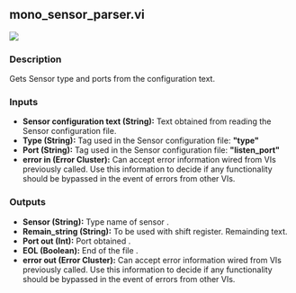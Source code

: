 ## mono_sensor_parser.vi
<p class="img_container">
<img class="lg_img" src="https://github.com/monoDriveIO/client/raw/master/WikiPhotos/LV_client/utilities/mono__sensor__parserc.png"   />
</p>

### Description 
Gets Sensor type and ports from the configuration text.

### Inputs

- **Sensor configuration text (String):** Text obtained from reading the Sensor configuration file.
- **Type (String):** Tag used in the Sensor configuration file: **"type"**
- **Port (String):** Tag used in the Sensor configuration file: **"listen_port"**
- **error in (Error Cluster):** Can accept error information wired from VIs previously called. Use this information to decide if any functionality should be bypassed in the event of errors from other VIs.


### Outputs

- **Sensor (String):** Type name of sensor  .
- **Remain_string (String):** To be used with shift register. Remainding text.
- **Port out (Int):** Port obtained .
- **EOL (Boolean):** End of the file .
- **error out (Error Cluster):** Can accept error information wired from VIs previously called. Use this information to decide if any functionality should be bypassed in the event of errors from other VIs.

<p>&nbsp;</p>